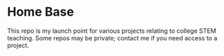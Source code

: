 # Home Base
This repo is my launch point for various projects relating to college STEM teaching. Some repos may be private; contact me if you need access to a project. 
